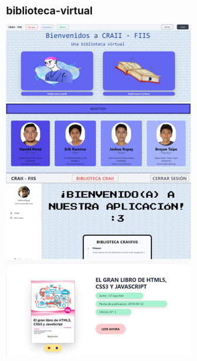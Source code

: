 # biblioteca-virtual
![Image text](https://github.com/joshuaRupay/biblioteca-virtual/blob/main/VISTAS%20FINALES/LANDPAGE.jpeg)
![Image text](https://github.com/joshuaRupay/biblioteca-virtual/blob/main/VISTAS%20FINALES/CREADORES.jpeg)
![Image text](https://github.com/joshuaRupay/biblioteca-virtual/blob/main/VISTAS%20FINALES/INICIO.jpeg)
![Image text](https://github.com/joshuaRupay/biblioteca-virtual/blob/main/VISTAS%20FINALES/LIBRO.jpeg)

